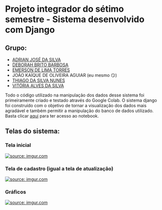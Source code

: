 # Projeto integrador do sétimo semestre - Sistema desenvolvido com Django

## Grupo:

* [ADRIAN JOSÉ DA SILVA](https://github.com/redryun)
* [DEBORAH BRITO BARBOSA](https://github.com/debor4h)
* [EMERSON DE LIMA TORRES](https://github.com/emersonfiwre)
* JOÃO KAÍQUE DE OLIVEIRA AGUIAR (eu mesmo &#x1F60F;)
* [THIAGO DA SILVA NUNES](https://github.com/ThiagoDaSilvaNunes)
* [VITÓRIA ALVES DA SILVA](https://github.com/vitoriaalves86)

Todo o código utilizado na manipulação dos dados desse sistema foi primeiramente criado e testado através do Google Colab. O sistema django foi construído com o objetivo de tornar a visualização dos dados mais agradável e também permitir a manipulação do banco de dados utilizado. Basta clicar <a href="https://colab.research.google.com/drive/1aPan44d_k0uDa1aUF2EwXxsqAPqGNTAp">aqui</a> para ter acesso ao notebook.

## Telas do sistema:
### Tela inicial
<a href="https://imgur.com/nxDMMpN"><img src="https://i.imgur.com/nxDMMpN.png" title="source: imgur.com" /></a>
### Tela de cadastro (igual a tela de atualização)
<a href="https://imgur.com/Ovr5dPn"><img src="https://i.imgur.com/Ovr5dPn.png" title="source: imgur.com" /></a>
### Gráficos
<a href="https://imgur.com/mdHOvWn"><img src="https://i.imgur.com/mdHOvWn.png" title="source: imgur.com" /></a>

